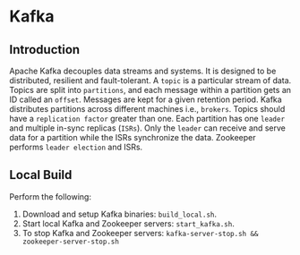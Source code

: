 # Kafka

## Introduction

Apache Kafka decouples data streams and systems. It is designed to be distributed, resilient and fault-tolerant. A `topic` is a particular stream of data. Topics are split into `partitions`, and each message within a partition gets an ID called an `offset`. Messages are kept for a given retention period. Kafka distributes partitions across different machines i.e., `brokers`. Topics should have a `replication factor` greater than one. Each partition has one `leader` and multiple in-sync replicas (`ISRs`). Only the `leader` can receive and serve data for a partition while the ISRs synchronize the data. Zookeeper performs `leader election` and ISRs.

## Local Build

Perform the following:
1. Download and setup Kafka binaries: `build_local.sh`.
2. Start local Kafka and Zookeeper servers: `start_kafka.sh`.
3. To stop Kafka and Zookeeper servers: `kafka-server-stop.sh && zookeeper-server-stop.sh` 
